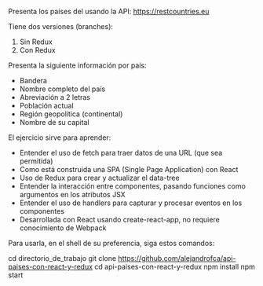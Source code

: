 Presenta los países del usando la API:
https://restcountries.eu

Tiene dos versiones (branches):

1) Sin Redux
2) Con Redux

Presenta la siguiente información por país:

* Bandera
* Nombre completo del país
* Abreviación a 2 letras
* Población actual
* Región geopolítica (continental)
* Nombre de su capital

El ejercicio sirve para aprender:

* Entender el uso de fetch para traer datos de una URL (que sea permitida) 
* Como está construida una SPA (Single Page Application) con React
* Uso de Redux para crear y actualizar el data-tree
* Entender la interacción entre componentes, pasando funciones como argumentos en los atributos JSX
* Entender el uso de handlers para capturar y procesar eventos en los componentes
* Desarrollada con React usando create-react-app, no requiere conocimiento de Webpack

Para usarla, en el shell de su preferencia, siga estos comandos:

cd directorio_de_trabajo
git clone https://github.com/alejandrofca/api-paises-con-react-y-redux
cd api-paises-con-react-y-redux
npm install
npm start